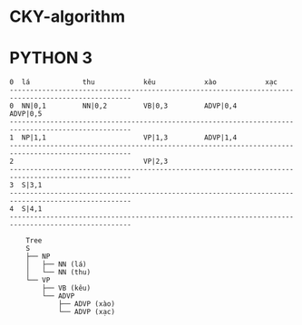 # CKY-algorithm
# PYTHON 3


    0  lá             thu            kêu            xào            xạc            
    ----------------------------------------------------------------------------------------------------
    0  NN|0,1         NN|0,2         VB|0,3         ADVP|0,4       ADVP|0,5       
    ----------------------------------------------------------------------------------------------------
    1  NP|1,1                        VP|1,3         ADVP|1,4                      
    ----------------------------------------------------------------------------------------------------
    2                                VP|2,3                                       
    ----------------------------------------------------------------------------------------------------
    3  S|3,1                                                                      
    ----------------------------------------------------------------------------------------------------
    4  S|4,1                                                                      
    ----------------------------------------------------------------------------------------------------

        Tree
        S
        ├── NP
        │   ├── NN (lá)
        │   └── NN (thu)
        └── VP
            ├── VB (kêu)
            └── ADVP
                ├── ADVP (xào)
                └── ADVP (xạc)
